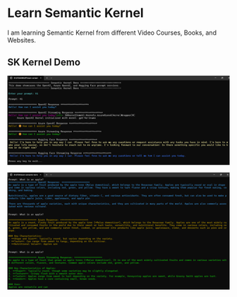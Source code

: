 # Learn Semantic Kernel

I am learning Semantic Kernel from different Video Courses, Books, and Websites.

## SK Kernel Demo

![SK Kernel Demo](./docs/images/SKKernelChatCompletions.PNG)

![SK Kernel Demo](./docs/images/SKKernelDemo.PNG)
